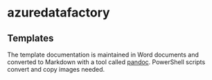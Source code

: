 # azuredatafactory

## Templates

The template documentation is maintained in Word documents and converted to Markdown with a tool called [pandoc](https://pandoc.org/).  PowerShell scripts convert and copy images needed.
